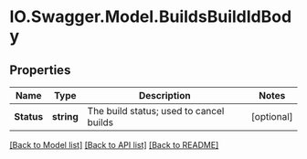 # IO.Swagger.Model.BuildsBuildIdBody
## Properties

Name | Type | Description | Notes
------------ | ------------- | ------------- | -------------
**Status** | **string** | The build status; used to cancel builds | [optional] 

[[Back to Model list]](../README.md#documentation-for-models) [[Back to API list]](../README.md#documentation-for-api-endpoints) [[Back to README]](../README.md)

